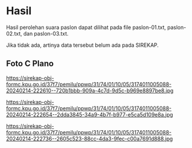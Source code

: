 # Hasil

Hasil perolehan suara paslon dapat dilihat pada file paslon-01.txt, paslon-02.txt, dan paslon-03.txt.

Jika tidak ada, artinya data tersebut belum ada pada SIREKAP.

## Foto C Plano

https://sirekap-obj-formc.kpu.go.id/37f7/pemilu/ppwp/31/74/01/10/05/3174011005088-20240214-222610--720b1bbb-909a-4c7d-9d5c-b969e8897be8.jpg

https://sirekap-obj-formc.kpu.go.id/37f7/pemilu/ppwp/31/74/01/10/05/3174011005088-20240214-222654--2dda3845-34a9-4b7f-b977-e5ca5d109e8a.jpg

https://sirekap-obj-formc.kpu.go.id/37f7/pemilu/ppwp/31/74/01/10/05/3174011005088-20240214-222736--2605c523-88cc-4da3-9fec-c00a7691d888.jpg
